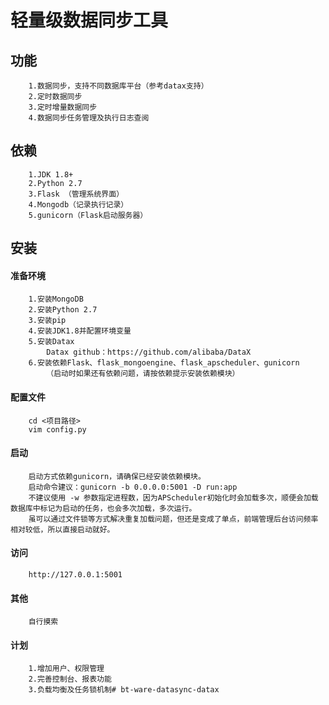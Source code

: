 轻量级数据同步工具
==========
## 功能
        1.数据同步，支持不同数据库平台（参考datax支持）
        2.定时数据同步
        3.定时增量数据同步
        4.数据同步任务管理及执行日志查阅
        
## 依赖
        1.JDK 1.8+
        2.Python 2.7
        3.Flask （管理系统界面）
        4.Mongodb（记录执行记录）
        5.gunicorn（Flask启动服务器）
        
## 安装
#### 准备环境
        1.安装MongoDB
        2.安装Python 2.7
        3.安装pip
        4.安装JDK1.8并配置环境变量
        5.安装Datax
            Datax github：https://github.com/alibaba/DataX
        6.安装依赖Flask、flask_mongoengine、flask_apscheduler、gunicorn
            （启动时如果还有依赖问题，请按依赖提示安装依赖模块）
        
#### 配置文件
        cd <项目路径>
        vim config.py
        
#### 启动
        启动方式依赖gunicorn，请确保已经安装依赖模块。
        启动命令建议：gunicorn -b 0.0.0.0:5001 -D run:app
        不建议使用 -w 参数指定进程数，因为APScheduler初始化时会加载多次，顺便会加载数据库中标记为启动的任务，也会多次加载，多次运行。
        虽可以通过文件锁等方式解决重复加载问题，但还是变成了单点，前端管理后台访问频率相对较低，所以直接启动就好。
        
#### 访问
        http://127.0.0.1:5001
        
#### 其他
        自行摸索
        
#### 计划
        1.增加用户、权限管理
        2.完善控制台、报表功能
        3.负载均衡及任务锁机制# bt-ware-datasync-datax
